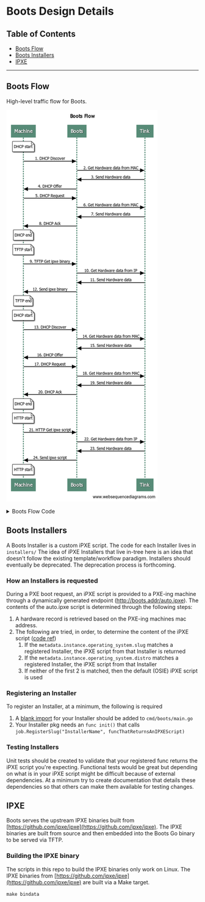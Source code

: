 # Boots Design Details

## Table of Contents

- [Boots Flow](#Boots-Flow)
- [Boots Installers](#Boots-Installers)
- [IPXE](#IPXE)

---

## Boots Flow

High-level traffic flow for Boots.

![boots-flow](boots-flow.png)

<details>
  <summary>Boots Flow Code</summary>

Copy and paste the code below into [https://www.websequencediagrams.com](https://www.websequencediagrams.com) to modify

```flow
title Boots Flow
# DHCP
note over Machine: DHCP start
Machine->Boots: 1. DHCP Discover
Boots->Tink: 2. Get Hardware data from MAC
Tink->Boots: 3. Send Hardware data
Boots->Machine: 4. DHCP Offer
Machine->Boots: 5. DHCP Request
Boots->Tink: 6. Get Hardware data from MAC
Tink->Boots: 7. Send Hardware data
Boots->Machine: 8. DHCP Ack
note over Machine: DHCP end

# TFTP
note over Machine: TFTP start
Machine->Boots: 9. TFTP Get ipxe binary
Boots->Tink: 10. Get Hardware data from IP
Tink->Boots: 11. Send Hardware data
Boots->Machine: 12. Send ipxe binary
note over Machine: TFTP end

# DHCP
note over Machine: DHCP start
Machine->Boots: 13. DHCP Discover
Boots->Tink: 14. Get Hardware data from MAC
Tink->Boots: 15. Send Hardware data
Boots->Machine: 16. DHCP Offer
Machine->Boots: 17. DHCP Request
Boots->Tink: 18. Get Hardware data from MAC
Tink->Boots: 19. Send Hardware data
Boots->Machine: 20. DHCP Ack
note over Machine: DHCP end

# HTTP
note over Machine: HTTP start
Machine->Boots: 21. HTTP Get ipxe script
Boots->Tink: 22. Get Hardware data from IP
Tink->Boots: 23. Send Hardware data
Boots->Machine: 24. Send ipxe script
note over Machine: HTTP start

```

</details>

## Boots Installers

A Boots Installer is a custom iPXE script.
The code for each Installer lives in `installers/`
The idea of iPXE Installers that live in-tree here is an idea that doesn't follow the existing template/workflow paradigm.
Installers should eventually be deprecated.
The deprecation process is forthcoming.

### How an Installers is requested

During a PXE boot request, an iPXE script is provided to a PXE-ing machine through a dynamically generated endpoint (http://boots.addr/auto.ipxe).
The contents of the auto.ipxe script is determined through the following steps:

1. A hardware record is retrieved based on the PXE-ing machines mac address.
2. The following are tried, in order, to determine the content of the iPXE script ([code ref](https://github.com/tinkerbell/boots/blob/b2f4d15f9b55806f4636003948ed95975e1d475e/job/ipxe.go#L71))
   1. If the `metadata.instance.operating_system.slug` matches a registered Installer, the iPXE script from that Installer is returned
   2. If the `metadata.instance.operating_system.distro` matches a registered Installer, the iPXE script from that Installer
   3. If neither of the first 2 is matched, then the default (OSIE) iPXE script is used

### Registering an Installer

To register an Installer, at a minimum, the following is required

1. A [blank import](https://github.com/golang/go/wiki/CodeReviewComments#import-blank) for your Installer should be added to `cmd/boots/main.go`
2. Your Installer pkg needs an `func init()` that calls `job.RegisterSlug("InstallerName", funcThatReturnsAnIPXEScript)`

### Testing Installers

Unit tests should be created to validate that your registered func returns the iPXE script you're expecting.
Functional tests would be great but depending on what is in your iPXE script might be difficult because of external dependencies.
At a minimum try to create documentation that details these dependencies so that others can make them available for testing changes.

## IPXE

Boots serves the upstream IPXE binaries built from [https://github.com/ipxe/ipxe](https://github.com/ipxe/ipxe).
The IPXE binaries are built from source and then embedded into the Boots Go binary to be served via TFTP.

### Building the IPXE binary

The scripts in this repo to build the IPXE binaries only work on Linux.
The IPXE binaries from [https://github.com/ipxe/ipxe](https://github.com/ipxe/ipxe) are built via a Make target.

```make
make bindata
```
